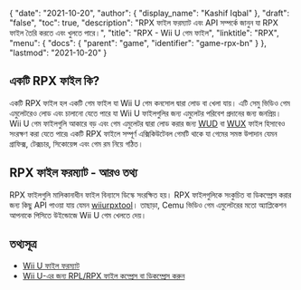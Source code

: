 {
  "date": "2021-10-20",
  "author": {
    "display_name": "Kashif Iqbal"
  },
  "draft": "false",
  "toc": true,
  "description": "RPX ফাইল ফরম্যাট এবং API সম্পর্কে জানুন যা RPX ফাইল তৈরি করতে এবং খুলতে পারে।",
  "title": "RPX - Wii U গেম ফাইল",
  "linktitle": "RPX",
  "menu": {
    "docs": {
      "parent": "game",
      "identifier": "game-rpx-bn"
    }
  },
  "lastmod": "2021-10-20"
}

## একটি RPX ফাইল কি?

একটি RPX ফাইল হল একটি গেম ফাইল যা Wii U গেম কনসোল দ্বারা লোড বা খেলা যায়। এটি সেমু ভিডিও গেম এমুলেটরেও লোড এবং চালানো যেতে পারে যা Wii U ফাইলগুলির জন্য এমুলেটর পরিবেশ প্রদানের জন্য জনপ্রিয়। Wii U গেম ফাইলগুলি আকারে বড় এবং গেম এমুলেটর দ্বারা লোড করার জন্য [WUD](/disc-and-media/wud/) বা [WUX](/compression/wux/) ফাইল হিসাবেও সংরক্ষণ করা যেতে পারে৷ একটি RPX ফাইলে সম্পূর্ণ এক্সিকিউটেবল গেমটি থাকে যা গেমের সমস্ত উপাদান যেমন গ্রাফিক্স, টেক্সচার, সিকোয়েন্স এবং গেম রম নিয়ে গঠিত।

## RPX ফাইল ফরম্যাট - আরও তথ্য

RPX ফাইলগুলি মালিকানাধীন ফাইল বিন্যাসে ডিস্কে সংরক্ষিত হয়। RPX ফাইলগুলিকে সংকুচিত বা ডিকম্প্রেস করার জন্য কিছু API পাওয়া যায় যেমন [wiiurpxtool](https://github.com/0CBH0/wiiurpxtool)। তাছাড়া, Cemu ভিডিও গেম এমুলেটরের মতো অ্যাপ্লিকেশন আপনাকে পিসিতে উইন্ডোজে Wii U গেম খেলতে দেয়।

## তথ্যসূত্র

 * [Wii U ফাইল ফরম্যাট](https://www.retroreversing.com/WiiUFileFormats)
 * [Wii U-এর জন্য RPL/RPX ফাইল কম্প্রেস বা ডিকম্প্রেস করুন](https://github.com/0CBH0/wiiurpxtool)


